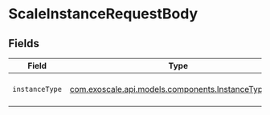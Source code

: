 # ScaleInstanceRequestBody


## Fields

| Field                                                                                                | Type                                                                                                 | Required                                                                                             | Description                                                                                          |
| ---------------------------------------------------------------------------------------------------- | ---------------------------------------------------------------------------------------------------- | ---------------------------------------------------------------------------------------------------- | ---------------------------------------------------------------------------------------------------- |
| `instanceType`                                                                                       | [com.exoscale.api.models.components.InstanceTypeInput](../../models/components/InstanceTypeInput.md) | :heavy_check_mark:                                                                                   | Compute instance type                                                                                |